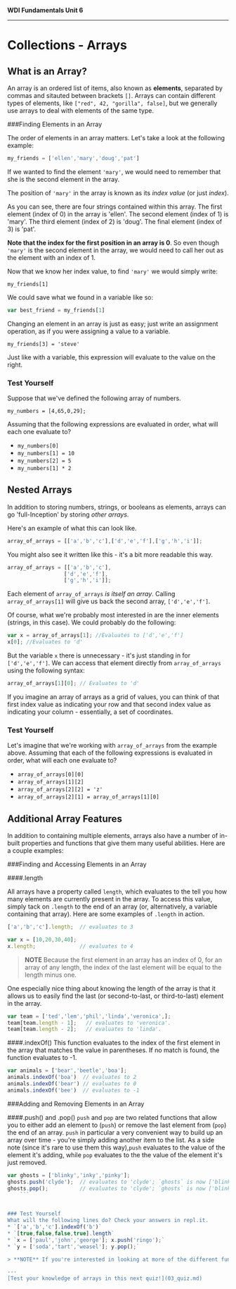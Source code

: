 **WDI Fundamentals Unit 6**

---

# Collections - Arrays
## What is an Array?

An array is an ordered list of items, also known as **elements**, separated by commas and sitauted between brackets `[]`. Arrays can contain different types of elements, like `["red", 42, "gorilla", false]`, but we generally use arrays to deal with elements of the same type.

###Finding Elements in an Array

The order of elements in an array matters. Let's take a look at the following example:

```javascript
my_friends = ['ellen','mary','doug','pat']
```

If we wanted to find the element `'mary'`, we would need to remember that she is the second element in the array. 

The position of `'mary'` in the array is known as its *index value* (or just *index*).

As you can see, there are four strings contained within this array.
  The first element (index of 0) in the array is 'ellen'.
  The second element (index of 1) is 'mary'.
  The third element (index of 2) is 'doug'.
  The final element (index of 3) is 'pat'.

**Note that the index for the first position in an array is 0**. So even though `'mary'` is the second element in the array, we would need to call her out as the element with an index of 1.




Now that we know her index value, to find `'mary'` we would simply write:

`my_friends[1]`

We could save what we found in a variable like so:

```javascript
var best_friend = my_friends[1]
```

Changing an element in an array is just as easy; just write an assignment operation, as if you were assigning a value to a variable.

`my_friends[3] = 'steve'`

Just like with a variable, this expression will evaluate to the value on the right.

### Test Yourself
Suppose that we've defined the following array of numbers.

`my_numbers = [4,65,0,29];`
    
Assuming that the following expressions are evaluated in order, what will each one evaluate to?

  * `my_numbers[0]`
  * `my_numbers[1] = 10`
  * `my_numbers[2] = 5`
  * `my_numbers[1] * 2`

## Nested Arrays
  
In addition to storing numbers, strings, or booleans as elements, arrays can go 'full-Inception' by storing *other arrays*.

Here's an example of what this can look like.

```javascript
array_of_arrays = [['a','b','c'],['d','e','f'],['g','h','i']];
```

You might also see it written like this - it's a bit more readable this way.

```javascript
array_of_arrays = [['a','b','c'],
                  ['d','e','f'],
                  ['g','h','i']];
```

Each element of `array_of_arrays` *is itself an array*. Calling `array_of_arrays[1]` will give us back the second array, `['d','e','f']`.

Of course, what we're probably most interested in are the inner elements (strings, in this case). We could probably do the following:

```javascript
var x = array_of_arrays[1]; //Evaluates to ['d','e','f']
x[0]; //Evaluates to 'd'
  ```
  But the variable `x` there is unnecessary - it's just standing in for `['d','e','f']`. We can access that element directly from `array_of_arrays` using the following syntax:
  
```javascript
array_of_arrays[1][0]; // Evaluates to 'd'
```

If you imagine an array of arrays as a grid of values, you can think of that first index value as indicating your row and that second index value as indicating your column - essentially, a set of coordinates.

### Test Yourself

Let's imagine that we're working with `array_of_arrays` from the example above. Assuming that each of the following expressions is evaluated in order, what will each one evaluate to?
 * `array_of_arrays[0][0]`
 * `array_of_arrays[1][2]`
 * `array_of_arrays[2][2] = 'z'`
 * `array_of_arrays[2][1] = array_of_arrays[1][0]`

## Additional Array Features

In addition to containing multiple elements, arrays also have a number of in-built properties and functions that give them many useful abilities. Here are a couple examples:

###Finding and Accessing Elements in an Array

####.length

All arrays have a property called `length`, which evaluates to the tell you how many elements are currently present in the array. To access this value, simply tack on `.length` to the end of an array (or, alternatively, a variable containing that array). Here are some examples of `.length` in action.

```javascript
['a','b','c'].length;  // evaluates to 3

var x = [10,20,30,40];
x.length;              // evaluates to 4
```
> **NOTE** Because the first element in an array has an index of 0, for an array of any length, the index of the last element will be equal to the length minus one.

One especially nice thing about knowing the length of the array is that it allows us to easily find the last (or second-to-last, or third-to-last) element in the array.

```javascript
var team = ['ted','lem','phil','linda','veronica',];
team[team.length - 1];   // evaluates to 'veronica'.
team[team.length - 2];   // evaluates to 'linda'.
```

####.indexOf()
This function evaluates to the index of the first element in the array that matches the value in parentheses. If no match is found, the function evaluates to -1.
```javascript
var animals = ['bear','beetle','boa'];
animals.indexOf('boa')  // evaluates to 2
animals.indexOf('bear') // evaluates to 0
animals.indexOf('bee')  // evaluates to -1
```

###Adding and Removing Elements in an Array

####.push() and .pop()
`push` and `pop` are two related functions that allow you to either add an element to (`push`) or remove the last element from (`pop`) the end of an array. `push` in particular a very convenient way to build up an array over time - you're simply adding another item to the list. As a side note (since it's rare to use them this way),`push` evaluates to the value of the element it's adding, while `pop` evaluates to the the value of the element it's just removed.
  
```javascript
var ghosts = ['blinky','inky','pinky'];
ghosts.push('clyde');  // evaluates to 'clyde'; `ghosts` is now ['blinky','inky','pinky','clyde'].
ghosts.pop();          // evaluates to 'clyde'; `ghosts` is now ['blinky','inky','pinky'] again.
    ```


### Test Yourself
What will the following lines do? Check your answers in repl.it.
* `['a','b','c'].indexOf('b')`
* `[true,false,false,true].length`
* `x = ['paul','john','george']; x.push('ringo');`
* `y = ['soda','tart','weasel']; y.pop();`

> **NOTE** If you're interested in looking at more of the different functions that arrays can use on themselves, you might want to take a look at (and bookmark) [this page](https://developer.mozilla.org/en-US/docs/Web/JavaScript/Reference/Global_Objects/Array) from the Mozilla Developer Network's JavaScript documentation. Try playing around with some of them on your own in repl.it!

---
[Test your knowledge of arrays in this next quiz!](03_quiz.md)
